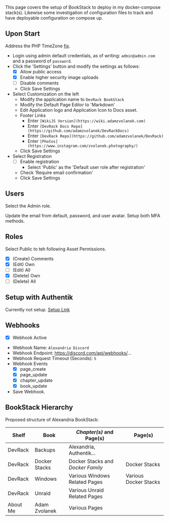 This page covers the setup of BookStack to deploy in my docker-compose stack(s). Likewise some investigation of configuration files to track and have deployable configuration on compose up.

## Upon Start

Address the PHP TimeZone [fix](https://github.com/linuxserver/docker-bookstack/issues/178).

- Login using admin default credentials, as of writing: `admin@admin.com` and a password of `password`.
- Click the 'Settings' button and modify the settings as follows:
  - [X] Allow public access
  - [X] Enable higher security image uploads
  - [ ] Disable comments
  - Click Save Settings
- Select Customization on the left
  - Modify the application name to `DevRack BookStack`
  - Modify the Default Page Editor to 'Markdown'
  - Edit Application logo and Application Icon to Docs asset.
  - Footer Links
    - Enter `[WikiJS Version](https://wiki.adamzvolanek.com)`
    - Enter `[DevRack Docs Repo](https://github.com/adamzvolanek/DevRackDocs)`
    - Enter `[DevRack Repo](https://github.com/adamzvolanek/DevRack)`
    - Enter `[Photos](https://www.instagram.com/zvolanek.photography/)`
  - Click Save Settings
- Select Registration
  - [ ] Enable registration
    - Select 'Public' as the 'Default user role after registration'
  - Check 'Require email confirmation'
  - Click Save Settings

## Users

Select the Admin role.

Update the email from default, password, and user avatar. Setup both MFA methods.

## Roles

Select Public to teh following Asset Permissions.

- [X] (Create) Comments
- [X] (Edit) Own
- [ ] (Edit) All
- [X] (Delete) Own
- [ ] (Delete) All

## Setup with Authentik

Currently not setup. [Setup Link](https://docs.goauthentik.io/integrations/services/bookstack/)

## Webhooks

- [X] Webhook Active
- Webhook Name: `Alexandria Discord`
- Webhook Endpoint: https://discord.com/api/webhooks/...
- Webhook Request Timeout (Seconds): `5`
- Webhook Events
  - [X] page_create
  - [X] page_update
  - [X] chapter_update
  - [X] book_update
- Save Webhook.

## BookStack Hierarchy

Proposed structure of Alexandria BookStack:

| Shelf     | Book              | *Chapter(s)* and Page(s)          | Page(s)                  |
|---------- |------------------ |---------------------------------- | ------------------------ |
| DevRack   | Backups           | Alexandria, Authentik...          |                          |
| DevRack   | Docker Stacks     | Docker Stacks and *Docker Family* | Docker Stacks            |
| DevRack   | Windows           | Various Windows Related Pages     | Various Docker Stacks    |
| DevRack   | Unraid            | Various Unraid Related Pages      |                          |
| About Me  | Adam Zvolanek     | Various Pages                     |                          |
